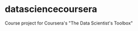 datasciencecoursera
===================

Course project for Coursera's "The Data Scientist's Toolbox"
